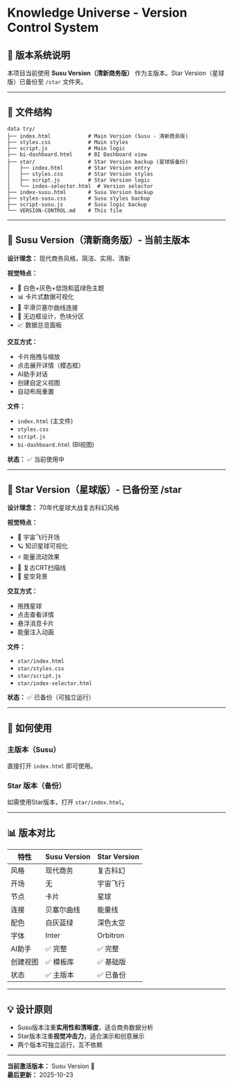 # Knowledge Universe - Version Control System

## 🎨 版本系统说明

本项目当前使用 **Susu Version（清新商务版）** 作为主版本。Star Version（星球版）已备份至 `/star` 文件夹。

---

## 📁 文件结构

```
data try/
├── index.html            # Main Version (Susu - 清新商务版)
├── styles.css            # Main styles
├── script.js             # Main logic
├── bi-dashboard.html     # BI Dashboard view
├── star/                 # Star Version backup (星球版备份)
│   ├── index.html        # Star Version entry
│   ├── styles.css        # Star Version styles
│   ├── script.js         # Star Version logic
│   └── index-selector.html  # Version selector
├── index-susu.html       # Susu Version backup
├── styles-susu.css       # Susu styles backup
├── script-susu.js        # Susu logic backup
└── VERSION-CONTROL.md    # This file
```

---

## 🎯 Susu Version（清新商务版）- **当前主版本**

**设计理念：** 现代商务风格，简洁、实用、清新

**视觉特点：**
- 🎨 白色+灰色+低饱和蓝绿色主题
- 📊 卡片式数据可视化
- 🔗 平滑贝塞尔曲线连接
- 💫 无边框设计，色块分区
- 📈 数据总览面板

**交互方式：**
- 卡片拖拽与缩放
- 点击展开详情（模态框）
- AI助手对话
- 创建自定义视图
- 自动布局重置

**文件：**
- `index.html` (主文件)
- `styles.css`
- `script.js`
- `bi-dashboard.html` (BI视图)

**状态：** ✅ 当前使用中

---

## 🌟 Star Version（星球版）- **已备份至 /star**

**设计理念：** 70年代星球大战复古科幻风格

**视觉特点：**
- 🌌 宇宙飞行开场
- 🪐 知识星球可视化
- ⚡ 能量流动效果
- 🎨 复古CRT扫描线
- 💫 星空背景

**交互方式：**
- 拖拽星球
- 点击查看详情
- 悬浮消息卡片
- 能量注入动画

**文件：**
- `star/index.html`
- `star/styles.css`
- `star/script.js`
- `star/index-selector.html`

**状态：** ✅ 已备份（可独立运行）

---

## 🚀 如何使用

### 主版本（Susu）
直接打开 `index.html` 即可使用。

### Star 版本（备份）
如需使用Star版本，打开 `star/index.html`。

---

## 📊 版本对比

| 特性 | Susu Version | Star Version |
|------|--------------|--------------|
| 风格 | 现代商务 | 复古科幻 |
| 开场 | 无 | 宇宙飞行 |
| 节点 | 卡片 | 星球 |
| 连接 | 贝塞尔曲线 | 能量线 |
| 配色 | 白灰蓝绿 | 深色太空 |
| 字体 | Inter | Orbitron |
| AI助手 | ✅ 完整 | ✅ 完整 |
| 创建视图 | ✅ 模板库 | ✅ 基础版 |
| 状态 | ✅ 主版本 | ✅ 已备份 |

---

## 💡 设计原则

- Susu版本注重**实用性和清晰度**，适合商务数据分析
- Star版本注重**视觉冲击力**，适合演示和创意展示
- 两个版本可独立运行，互不依赖

---

**当前激活版本：** Susu Version 🎯  
**最后更新：** 2025-10-23

